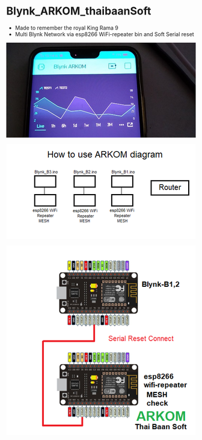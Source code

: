 # Blynk_ARKOM_thaibaanSoft
- Made to remember the royal King Rama 9
- Multi Blynk Network via esp8266 WiFi-repeater bin and Soft Serial reset 

![Arkom_Blynk](https://github.com/SmazControl/Blynk_ARKOM_thaibaanSoft/blob/master/ARKOM2.jpg?raw=true)

![Arkom_Plan](https://github.com/SmazControl/Blynk_ARKOM_thaibaanSoft/blob/master/ARKOM3.png?raw=true)

![Arkom_diagram](https://github.com/SmazControl/Blynk_ARKOM_thaibaanSoft/blob/master/ARKOM_thaibaanSoft.png?raw=true)
